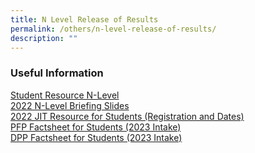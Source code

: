 ```yaml
---
title: N Level Release of Results
permalink: /others/n-level-release-of-results/
description: ""
---
```

### Useful Information

[Student Resource N-Level](/files/Student%20Resource_N-Level.pdf)
<br>
[2022 N-Level Briefing Slides](/files/2022%20N-Level%20Briefing%20Slides.pdf)<br>
[2022 JIT Resource for Students (Registration and Dates)](/files/2021%20%20Key%20Dates%20%20JIT%20resource.pdf) <br>
[PFP Factsheet for Students (2023 Intake)](/files/2022%20PFP%20Factsheet%20for%20Students.pdf) <br>
[DPP Factsheet for Students (2023 Intake)](/files/2022%20DPP%20Factsheet%20for%20Students.pdf) <br>